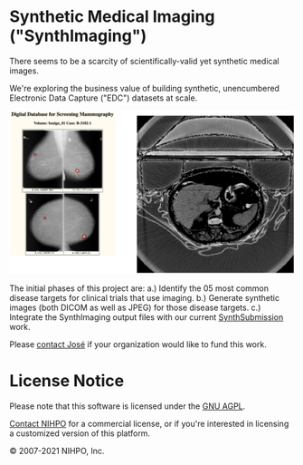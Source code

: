 # Synthetic Medical Imaging ("SynthImaging")

There seems to be a scarcity of scientifically-valid yet synthetic medical images.

We're exploring the business value of building synthetic, unencumbered Electronic Data Capture ("EDC") datasets at scale.

![Synth imaging](Synth_Imaging.png)

The initial phases of this project are:
a.) Identify the 05 most common disease targets for clinical trials that use imaging.
b.) Generate synthetic images (both DICOM as well as JPEG) for those disease targets.
c.) Integrate the SynthImaging output files with our current [SynthSubmission](/synthsubmission) work.

Please [contact José](mailto:Jose.Lacal@NIHPO.com?subject=SynthImaging%20inquiry.) if your organization would like to fund this work. 


# License Notice
Please note that this software is licensed under the [GNU AGPL](https://www.gnu.org/licenses/why-affero-gpl.html).

[Contact NIHPO](mailto:Jose.Lacal@NIHPO.com?subject=GitHub%20inquiry.) for a commercial license, or if you're interested in licensing a customized version of this platform.

:copyright: 2007-2021 NIHPO, Inc.